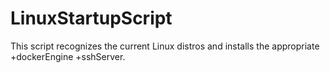 # LinuxStartupScript
This script recognizes the current Linux distros and installs the appropriate +dockerEngine +sshServer.

